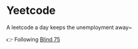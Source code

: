 # Yeetcode

A leetcode a day keeps the unemployment away~

👉 Following [Blind 75](https://leetcode.com/discuss/general-discussion/460599/blind-75-leetcode-questions)
